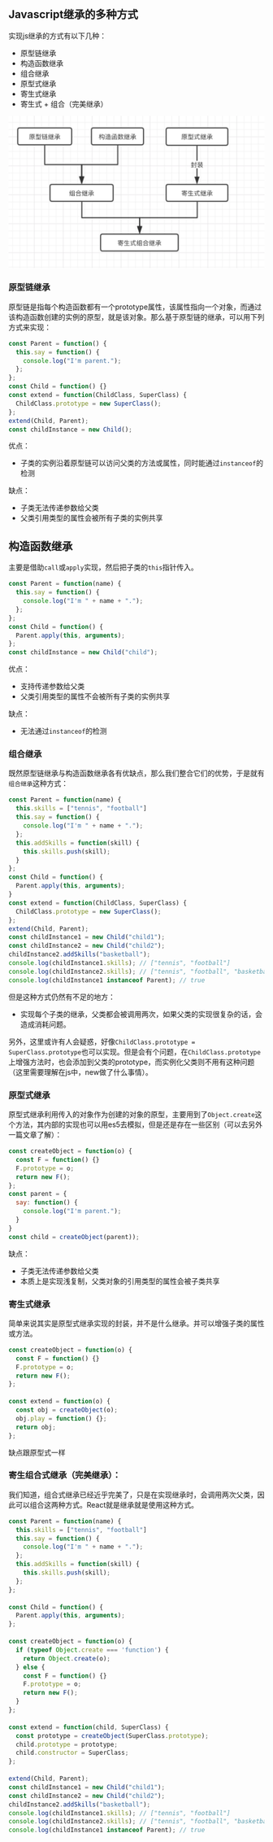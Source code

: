 ## Javascript继承的多种方式

实现js继承的方式有以下几种：

* 原型链继承
* 构造函数继承
* 组合继承
* 原型式继承
* 寄生式继承
* 寄生式 + 组合（完美继承）

![](./img/extend.png)

### 原型链继承

原型链是指每个构造函数都有一个prototype属性，该属性指向一个对象，而通过该构造函数创建的实例的原型，就是该对象。那么基于原型链的继承，可以用下列方式来实现：

```js
const Parent = function() {
  this.say = function() {
    console.log("I'm parent.");
  };
};
const Child = function() {}
const extend = function(ChildClass, SuperClass) {
  ChildClass.prototype = new SuperClass();
};
extend(Child, Parent);
const childInstance = new Child();
```

优点：

* 子类的实例沿着原型链可以访问父类的方法或属性，同时能通过`instanceof`的检测

缺点：

* 子类无法传递参数给父类
* 父类引用类型的属性会被所有子类的实例共享

## 构造函数继承

主要是借助`call`或`apply`实现，然后把子类的`this`指针传入。

```js
const Parent = function(name) {
  this.say = function() {
    console.log("I'm " + name + ".");
  };
};
const Child = function() {
  Parent.apply(this, arguments);
};
const childInstance = new Child("child");
```

优点：

* 支持传递参数给父类
* 父类引用类型的属性不会被所有子类的实例共享

缺点：

* 无法通过`instanceof`的检测

### 组合继承

既然原型链继承与构造函数继承各有优缺点，那么我们整合它们的优势，于是就有`组合继承`这种方式：

```js
const Parent = function(name) {
  this.skills = ["tennis", "football"]
  this.say = function() {
    console.log("I'm " + name + ".");
  };
  this.addSkills = function(skill) {
    this.skills.push(skill);
  }
};
const Child = function() {
  Parent.apply(this, arguments);
}
const extend = function(ChildClass, SuperClass) {
  ChildClass.prototype = new SuperClass();
};
extend(Child, Parent);
const childInstance1 = new Child("child1");
const childInstance2 = new Child("child2");
childInstance2.addSkills("basketball");
console.log(childInstance1.skills); // ["tennis", "football"]
console.log(childInstance2.skills); // ["tennis", "football", "basketball"]
console.log(childInstance1 instanceof Parent); // true
```
但是这种方式仍然有不足的地方：

* 实现每个子类的继承，父类都会被调用两次，如果父类的实现很复杂的话，会造成消耗问题。

另外，这里或许有人会疑惑，好像`ChildClass.prototype = SuperClass.prototype`也可以实现。但是会有个问题，在`ChildClass.prototype`上增强方法时，也会添加到父类的prototype，而实例化父类则不用有这种问题（这里需要理解在js中，new做了什么事情）。

### 原型式继承

原型式继承利用传入的对象作为创建的对象的原型，主要用到了`Object.create`这个方法，其内部的实现也可以用es5去模拟，但是还是存在一些区别（可以去另外一篇文章了解）：

```js
const createObject = function(o) {
  const F = function() {}
  F.prototype = o;
  return new F();
};
const parent = {
  say: function() {
    console.log("I'm parent.");
  }
}
const child = createObject(parent));
```

缺点：

* 子类无法传递参数给父类
* 本质上是实现浅复制，父类对象的引用类型的属性会被子类共享

### 寄生式继承

简单来说其实是原型式继承实现的封装，并不是什么继承。并可以增强子类的属性或方法。

```js
const createObject = function(o) {
  const F = function() {}
  F.prototype = o;
  return new F();
};

const extend = function(o) {
  const obj = createObject(o);
  obj.play = function() {};
  return obj;
};
```

缺点跟原型式一样

### 寄生组合式继承（完美继承）：

我们知道，组合式继承已经近乎完美了，只是在实现继承时，会调用两次父类，因此可以组合这两种方式。React就是继承就是使用这种方式。

```js
const Parent = function(name) {
  this.skills = ["tennis", "football"]
  this.say = function() {
    console.log("I'm " + name + ".");
  };
  this.addSkills = function(skill) {
    this.skills.push(skill);
  };
};

const Child = function() {
  Parent.apply(this, arguments);
};

const createObject = function(o) {
  if (typeof Object.create === 'function') {
    return Object.create(o);
  } else {
    const F = function() {}
    F.prototype = o;
    return new F();
  }
};

const extend = function(child, SuperClass) {
  const prototype = createObject(SuperClass.prototype);
  child.prototype = prototype;
  child.constructor = SuperClass;
};

extend(Child, Parent);
const childInstance1 = new Child("child1");
const childInstance2 = new Child("child2");
childInstance2.addSkills("basketball");
console.log(childInstance1.skills); // ["tennis", "football"]
console.log(childInstance2.skills); // ["tennis", "football", "basketball"]
console.log(childInstance1 instanceof Parent); // true
```

